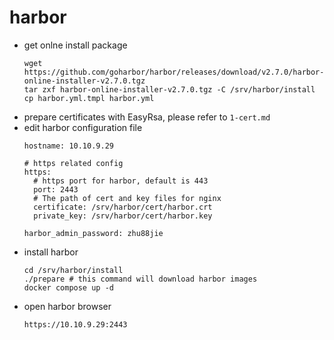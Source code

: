 # harbor

* get onlne install package
  ```
  wget https://github.com/goharbor/harbor/releases/download/v2.7.0/harbor-online-installer-v2.7.0.tgz
  tar zxf harbor-online-installer-v2.7.0.tgz -C /srv/harbor/install
  cp harbor.yml.tmpl harbor.yml
  ```
* prepare certificates with EasyRsa, please refer to `1-cert.md`
* edit harbor configuration file
  ```
  hostname: 10.10.9.29

  # https related config
  https:
    # https port for harbor, default is 443
    port: 2443
    # The path of cert and key files for nginx
    certificate: /srv/harbor/cert/harbor.crt
    private_key: /srv/harbor/cert/harbor.key
    
  harbor_admin_password: zhu88jie
  ```
* install harbor
  ```
  cd /srv/harbor/install
  ./prepare # this command will download harbor images
  docker compose up -d
  ```
* open harbor browser
  ```
  https://10.10.9.29:2443
  ```
